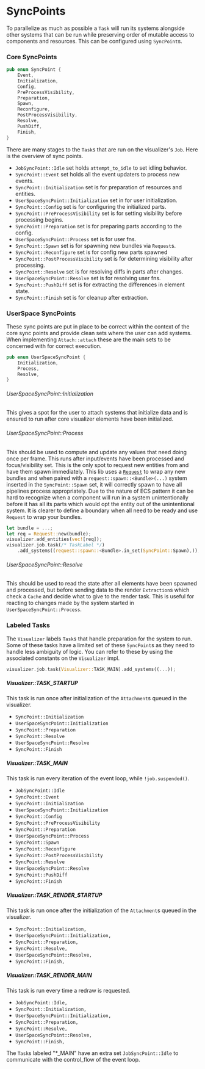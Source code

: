 # SyncPoints

To parallelize as much as possible a `Task` will run its systems 
alongside other systems that can be run while preserving order of
mutable access to components and resources. This can be configured using
`SyncPoint`s. 

### Core SyncPoints
```rust
pub enum SyncPoint {
    Event,
    Initialization,
    Config,
    PreProcessVisibility,
    Preparation,
    Spawn,
    Reconfigure,
    PostProcessVisibility,
    Resolve,
    PushDiff,
    Finish,
}
```
There are many stages to the `Task`s that are run on the visualizer's `Job`.
Here is the overview of sync points. 
- `JobSyncPoint::Idle` set holds `attempt_to_idle` to set idling behavior.
- `SyncPoint::Event` set holds all the event updaters to process new events.
- `SyncPoint::Initialization` set is for preparation of resources and entities.
- `UserSpaceSyncPoint::Initialization` set in for user initialization.
- `SyncPoint::Config` set is for configuring the initialized parts.
- `SyncPoint::PreProcessVisibility` set is for setting visibility before processing begins.
- `SyncPoint::Preparation` set is for preparing parts according to the config.
- `UserSpaceSyncPoint::Process` set is for user fns.
- `SyncPoint::Spawn` set is for spawning new bundles via `Request`s.
- `SyncPoint::Reconfigure` set is for config new parts spawned
- `SyncPoint::PostProcessVisibility` set is for determining visibility after processing.
- `SyncPoint::Resolve` set is for resolving diffs in parts after changes.
- `UserSpaceSyncPoint::Resolve` set is for resolving user fns.
- `SyncPoint::PushDiff` set is for extracting the differences in element state.
- `SyncPoint::Finish` set is for cleanup after extraction.


### UserSpace SyncPoints

These sync points are put in place to be correct within the context of the 
core sync points and provide clean sets where the user can add systems. When implementing
`Attach::attach` these are the main sets to be concerned with for correct execution.
```rust
pub enum UserSpaceSyncPoint {
    Initialization,
    Process,
    Resolve,
}
```
###### UserSpaceSyncPoint::Initialization
This gives a spot for the user to attach systems that initialize data and is ensured to run
after core visualizer elements have been initialized.
###### UserSpaceSyncPoint::Process
This should be used to compute and update any values that need doing once per frame.
This runs after input/events have been processed and focus/visibility set. This is 
the only spot to request new entities from and have them spawn immediately. This lib
uses a [`Request`](request.md) to wrap any new bundles and when paired with a 
`request::spawn::<Bundle>(...)` system inserted in the `SyncPoint::Spawn` set, it will
correctly spawn to have all pipelines process appropriately. Due to the nature of 
ECS pattern it can be hard to recognize when a component will run in a system unintentionally
before it has all its parts which would opt the entity out of the unintentional system.
It is clearer to define a boundary when all need to be ready and use `Request` to wrap 
your bundles.
```rust
let bundle = ...;
let req = Request::new(bundle);
visualizer.add_entities(vec![req]);
visualizer.job.task(/* TaskLabel */)
    .add_systems((request::spawn::<Bundle>.in_set(SyncPoint::Spawn),));
```
###### UserSpaceSyncPoint::Resolve

This should be used to read the state after all elements have been spawned and
processed, but before sending data to the render `Extraction`s which check a
`Cache` and decide what to give to the render task. This is useful for reacting to changes
made by the system started in `UserSpaceSyncPoint::Process`.

### Labeled Tasks
The `Visualizer` labels `Task`s that handle preparation for the system to run. Some of these tasks have
a limited set of these `SyncPoint`s as they need to handle less ambiguity of logic. You can
refer to these by using the associated constants on the `Visualizer` impl.
```rust
visualizer.job.task(Visualizer::TASK_MAIN).add_systems((...));
```
##### Visualizer::TASK_STARTUP
This task is run once after initialization of the `Attachment`s queued in the visualizer.

- `SyncPoint::Initialization`
- `UserSpaceSyncPoint::Initialization`
- `SyncPoint::Preparation`
- `SyncPoint::Resolve`
- `UserSpaceSyncPoint::Resolve`
- `SyncPoint::Finish`

##### Visualizer::TASK_MAIN
This task is run every iteration of the event loop, while `!job.suspended()`.

- `JobSyncPoint::Idle`
- `SyncPoint::Event`
- `SyncPoint::Initialization`
- `UserSpaceSyncPoint::Initialization`
- `SyncPoint::Config`
- `SyncPoint::PreProcessVisibility`
- `SyncPoint::Preparation`
- `UserSpaceSyncPoint::Process`
- `SyncPoint::Spawn`
- `SyncPoint::Reconfigure`
- `SyncPoint::PostProcessVisibility`
- `SyncPoint::Resolve`
- `UserSpaceSyncPoint::Resolve`
- `SyncPoint::PushDiff`
- `SyncPoint::Finish`

##### Visualizer::TASK_RENDER_STARTUP
This task is run once after the initialization of the `Attachment`s queued in the visualizer.

- `SyncPoint::Initialization,`
- `UserSpaceSyncPoint::Initialization,`
- `SyncPoint::Preparation,`
- `SyncPoint::Resolve,`
- `UserSpaceSyncPoint::Resolve,`
- `SyncPoint::Finish,`

##### Visualizer::TASK_RENDER_MAIN
This task is run every time a redraw is requested.

- `JobSyncPoint::Idle,`
- `SyncPoint::Initialization,`
- `UserSpaceSyncPoint::Initialization,`
- `SyncPoint::Preparation,`
- `SyncPoint::Resolve,`
- `UserSpaceSyncPoint::Resolve,`
- `SyncPoint::Finish,`


The `Task`s labeled "*_MAIN" have an extra set `JobSyncPoint::Idle` to communicate with 
the control_flow of the event loop.